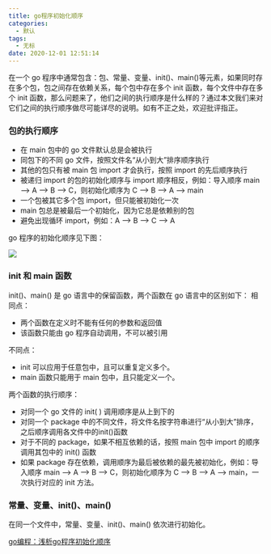 ```yaml
---
title: go程序初始化顺序
categories:
  - 默认
tags:
  - 无标
date: 2020-12-01 12:51:14
---
```

在一个 go 程序中通常包含：包、常量、变量、init()、main()等元素，如果同时存在多个包，包之间存在依赖关系，每个包中存在多个 init 函数，每个文件中存在多个 init 函数，那么问题来了，他们之间的执行顺序是什么样的？通过本文我们来对它们之间的执行顺序做尽可能详尽的说明。如有不正之处，欢迎批评指正。

### 包的执行顺序

* 在 main 包中的 go 文件默认总是会被执行
* 同包下的不同 go 文件，按照文件名“从小到大”排序顺序执行
* 其他的包只有被 main 包 import 才会执行，按照 import 的先后顺序执行
* 被递归 import 的包的初始化顺序与 import 顺序相反，例如：导入顺序 main –> A –> B –> C，则初始化顺序为 C –> B –> A –> main
* 一个包被其它多个包 import，但只能被初始化一次
* main 包总是被最后一个初始化，因为它总是依赖别的包
* 避免出现循环 import，例如：A –> B –> C –> A

go 程序的初始化顺序见下图：

![](assets/20170831112523944.jpeg)

### init 和 main 函数

init()、main() 是 go 语言中的保留函数，两个函数在 go 语言中的区别如下：
相同点：

* 两个函数在定义时不能有任何的参数和返回值
* 该函数只能由 go 程序自动调用，不可以被引用

不同点：

* init 可以应用于任意包中，且可以重复定义多个。
* main 函数只能用于 main 包中，且只能定义一个。

两个函数的执行顺序：

* 对同一个 go 文件的 init( ) 调用顺序是从上到下的
* 对同一个 package 中的不同文件，将文件名按字符串进行“从小到大”排序，之后顺序调用各文件中的init()函数
* 对于不同的 package，如果不相互依赖的话，按照 main 包中 import 的顺序调用其包中的 init() 函数
* 如果 package 存在依赖，调用顺序为最后被依赖的最先被初始化，例如：导入顺序 main –> A –> B –> C，则初始化顺序为 C –> B –> A –> main，一次执行对应的 init 方法。

### 常量、变量、init()、main()

在同一个文件中，常量、变量、init()、main() 依次进行初始化。

[go编程：浅析go程序初始化顺序](https://blog.csdn.net/claram/article/details/77745665)
